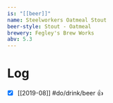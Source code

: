 ```yaml
---
is: "[[beer]]"
name: Steelworkers Oatmeal Stout
beer-style: Stout - Oatmeal
brewery: Fegley's Brew Works
abv: 5.3
---
```

# Log
- [x] [[2019-08]] #do/drink/beer 👍
